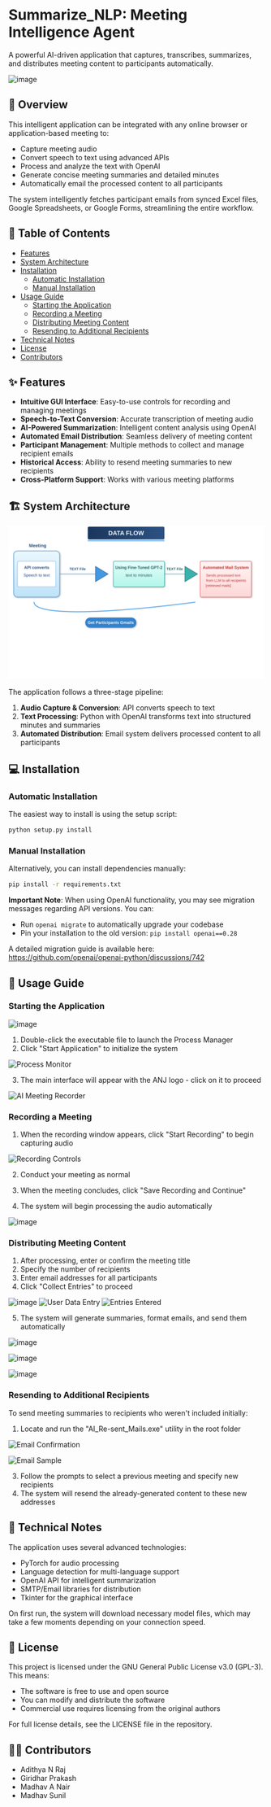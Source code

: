 # Summarize_NLP: Meeting Intelligence Agent

A powerful AI-driven application that captures, transcribes, summarizes, and distributes meeting content to participants automatically.

![image](https://github.com/user-attachments/assets/e2d3c887-874f-4555-8f57-8b8a0ed27db4)

## 🚀 Overview

This intelligent application can be integrated with any online browser or application-based meeting to:
- Capture meeting audio
- Convert speech to text using advanced APIs
- Process and analyze the text with OpenAI
- Generate concise meeting summaries and detailed minutes 
- Automatically email the processed content to all participants

The system intelligently fetches participant emails from synced Excel files, Google Spreadsheets, or Google Forms, streamlining the entire workflow.

## 📑 Table of Contents

- [Features](#features)
- [System Architecture](#system-architecture)
- [Installation](#installation)
  - [Automatic Installation](#automatic-installation)
  - [Manual Installation](#manual-installation)
- [Usage Guide](#usage-guide)
  - [Starting the Application](#starting-the-application)
  - [Recording a Meeting](#recording-a-meeting)
  - [Distributing Meeting Content](#distributing-meeting-content)
  - [Resending to Additional Recipients](#resending-to-additional-recipients)
- [Technical Notes](#technical-notes)
- [License](#license)
- [Contributors](#contributors)

## ✨ Features

- **Intuitive GUI Interface**: Easy-to-use controls for recording and managing meetings
- **Speech-to-Text Conversion**: Accurate transcription of meeting audio
- **AI-Powered Summarization**: Intelligent content analysis using OpenAI
- **Automated Email Distribution**: Seamless delivery of meeting content
- **Participant Management**: Multiple methods to collect and manage recipient emails
- **Historical Access**: Ability to resend meeting summaries to new recipients
- **Cross-Platform Support**: Works with various meeting platforms

## 🏗️ System Architecture

![Project Data Flow](https://raw.githubusercontent.com/adithyanraj03/Summarize_NLP_Meeting-Intelligence-Agent/main/meeting-minutes-dataflow-enhanced.svg)

The application follows a three-stage pipeline:
1. **Audio Capture & Conversion**: API converts speech to text
2. **Text Processing**: Python with OpenAI transforms text into structured minutes and summaries
3. **Automated Distribution**: Email system delivers processed content to all participants

## 💻 Installation

### Automatic Installation

The easiest way to install is using the setup script:

```bash
python setup.py install
```

### Manual Installation

Alternatively, you can install dependencies manually:

```bash
pip install -r requirements.txt
```

**Important Note**: When using OpenAI functionality, you may see migration messages regarding API versions. You can:
- Run `openai migrate` to automatically upgrade your codebase
- Pin your installation to the old version: `pip install openai==0.28`

A detailed migration guide is available here: https://github.com/openai/openai-python/discussions/742

## 📝 Usage Guide

### Starting the Application
![image](https://github.com/user-attachments/assets/c64784c6-f3fe-484b-975e-77cccabcd3ae)

1. Double-click the executable file to launch the Process Manager
2. Click "Start Application" to initialize the system

![Process Monitor](https://github.com/user-attachments/assets/2a1beed0-6f53-49df-9f88-d18504833afe)

3. The main interface will appear with the ANJ logo - click on it to proceed


![AI Meeting Recorder](https://github.com/user-attachments/assets/e2d3c887-874f-4555-8f57-8b8a0ed27db4)

### Recording a Meeting

1. When the recording window appears, click "Start Recording" to begin capturing audio

![Recording Controls](https://github.com/user-attachments/assets/ea83018e-a2e2-460f-a411-44d5a4a9e557)

2. Conduct your meeting as normal

3. When the meeting concludes, click "Save Recording and Continue"

4. The system will begin processing the audio automatically

![image](https://github.com/user-attachments/assets/5bd61882-3694-4c34-ae94-90bb83dfd9f4)



### Distributing Meeting Content

1. After processing, enter or confirm the meeting title
2. Specify the number of recipients
3. Enter email addresses for all participants
4. Click "Collect Entries" to proceed

![image](https://github.com/user-attachments/assets/48d2a1af-39bb-415d-b014-afa22dffa836)
![User Data Entry](https://github.com/user-attachments/assets/e276f1ce-a01a-47e0-bd7c-5123bbda83dd)
![Entries Entered](https://github.com/user-attachments/assets/1921b47c-455d-42c9-9ca3-4e86d242dee3)

5. The system will generate summaries, format emails, and send them automatically

![image](https://github.com/user-attachments/assets/9328e4b3-99ce-4b18-b0f4-ec976d3c6ef4)

![image](https://github.com/user-attachments/assets/14daab82-2506-4d0a-87ba-3c20c9fc555c)

![image](https://github.com/user-attachments/assets/b12ac937-99a1-48e4-9cd9-41b383adfc37)

### Resending to Additional Recipients

To send meeting summaries to recipients who weren't included initially:

1. Locate and run the "AI_Re-sent_Mails.exe" utility in the root folder

![Email Confirmation](https://github.com/user-attachments/assets/0da1ca36-909a-4978-b713-1d41875a983c)

![Email Sample](https://github.com/user-attachments/assets/01974b67-48aa-4437-b8d1-167b7e02ba4d)


3. Follow the prompts to select a previous meeting and specify new recipients
4. The system will resend the already-generated content to these new addresses


## 🔧 Technical Notes

The application uses several advanced technologies:
- PyTorch for audio processing
- Language detection for multi-language support
- OpenAI API for intelligent summarization
- SMTP/Email libraries for distribution
- Tkinter for the graphical interface

On first run, the system will download necessary model files, which may take a few moments depending on your connection speed.

## 📄 License

This project is licensed under the GNU General Public License v3.0 (GPL-3). This means:

- The software is free to use and open source
- You can modify and distribute the software
- Commercial use requires licensing from the original authors

For full license details, see the LICENSE file in the repository.

## 👨‍💻 Contributors

- Adithya N Raj
- Giridhar Prakash
- Madhav A Nair
- Madhav Sunil
